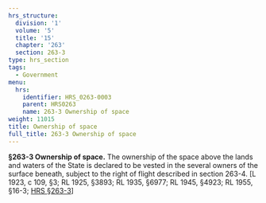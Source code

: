 ```yaml
---
hrs_structure:
  division: '1'
  volume: '5'
  title: '15'
  chapter: '263'
  section: 263-3
type: hrs_section
tags:
  - Government
menu:
  hrs:
    identifier: HRS_0263-0003
    parent: HRS0263
    name: 263-3 Ownership of space
weight: 11015
title: Ownership of space
full_title: 263-3 Ownership of space
---
```

**§263-3 Ownership of space.** The ownership of the space above the lands and waters of the State is declared to be vested in the several owners of the surface beneath, subject to the right of flight described in section 263-4\. [L 1923, c 109, §3; RL 1925, §3893; RL 1935, §6977; RL 1945, §4923; RL 1955, §16-3; [HRS §263-3](/title-15/chapter-263/section-263-3/)]